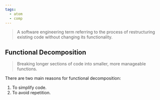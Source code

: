 ```yaml
---
tags:
  - atom
  - comp
---
```

> A software engineering term referring to the process of restructuring existing code without changing its functionality.
## Functional Decomposition
> Breaking longer sections of code into smaller, more manageable functions.

There are two main reasons for functional decomposition:
1. To simplify code.
2. To avoid repetition.